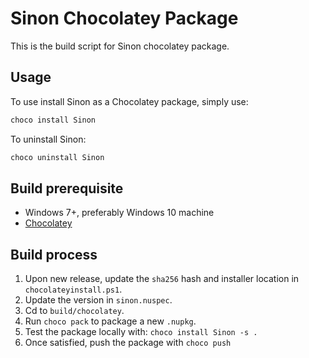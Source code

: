 ﻿# Sinon Chocolatey Package

This is the build script for Sinon chocolatey package.

## Usage

To use install Sinon as a Chocolatey package, simply use:

```powershell
choco install Sinon
```

To uninstall Sinon:

```powershell
choco uninstall Sinon
```

## Build prerequisite

- Windows 7+, preferably Windows 10 machine
- [Chocolatey](https://chocolatey.org/)

## Build process

1. Upon new release, update the `sha256` hash and installer location in `chocolateyinstall.ps1`.
2. Update the version in `sinon.nuspec`.
3. Cd to `build/chocolatey`.
4. Run `choco pack` to package a new `.nupkg`.
5. Test the package locally with: `choco install Sinon -s .`
6. Once satisfied, push the package with `choco push`

